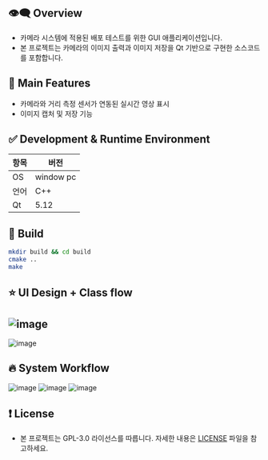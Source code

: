 ## 👁‍🗨 Overview
- 카메라 시스템에 적용된 배포 테스트를 위한 GUI 애플리케이션입니다. 
- 본 프로젝트는 카메라의 이미지 출력과 이미지 저장을 Qt 기반으로 구현한 소스코드를 포함합니다.

## 🚀 Main Features
- 카메라와 거리 측정 센서가 연동된 실시간 영상 표시
- 이미지 캡처 및 저장 기능

## ✅ Development & Runtime Environment
| 항목 | 버전 |
|------------|-----------|
| OS | window pc |
| 언어 | C++ |
| Qt | 5.12 |

## 📌 Build
```bash
mkdir build && cd build
cmake ..
make
```

## ⭐ UI Design + Class flow
![image](https://github.com/user-attachments/assets/bae5b608-1d16-4ddf-9d93-6b5f7cb5c0f0)
--
![image](https://github.com/user-attachments/assets/6acff3e3-13e3-41ea-8097-5405843a0b9e)


## 🔥 System Workflow
![image](https://github.com/user-attachments/assets/d63f0eb8-f1d2-458c-ae82-8dacf9540ac2)
![image](https://github.com/user-attachments/assets/6fe0c70f-8e24-4aaa-8681-5df331575c81)
![image](https://github.com/user-attachments/assets/028c6b57-3488-49fb-ad7a-efa2f7f30c4c)

## ❗ License
- 본 프로젝트는 GPL-3.0 라이선스를 따릅니다. 자세한 내용은 [LICENSE](https://github.com/ComLASER-Opensource/CAM_Capture/blob/main/LICENSE) 파일을 참고하세요.
